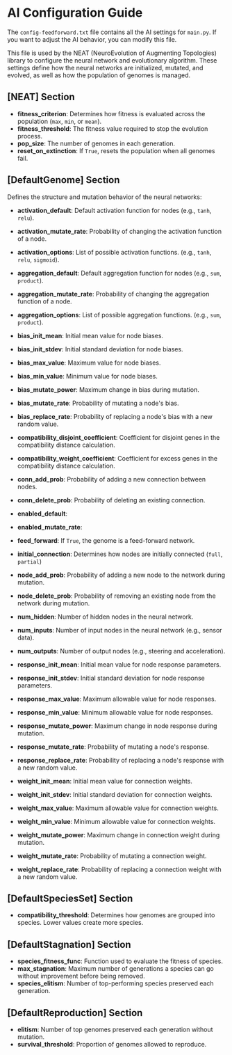 # AI Configuration Guide

The `config-feedforward.txt` file contains all the AI settings for `main.py`. If you want to adjust the AI behavior, you can modify this file.

This file is used by the NEAT (NeuroEvolution of Augmenting Topologies) library to configure the neural network and evolutionary algorithm. These settings define how the neural networks are initialized, mutated, and evolved, as well as how the population of genomes is managed.

## [NEAT] Section
- **fitness_criterion**: Determines how fitness is evaluated across the population (`max`, `min`, or `mean`).
- **fitness_threshold**: The fitness value required to stop the evolution process.
- **pop_size**: The number of genomes in each generation.
- **reset_on_extinction**: If `True`, resets the population when all genomes fail.

## [DefaultGenome] Section
Defines the structure and mutation behavior of the neural networks:
- **activation_default**: Default activation function for nodes (e.g., `tanh`, `relu`).
- **activation_mutate_rate**: Probability of changing the activation function of a node.
- **activation_options**: List of possible activation functions. (e.g., `tanh`, `relu`, `sigmoid`).

- **aggregation_default**: Default aggregation function for nodes (e.g., `sum`, `product`).
- **aggregation_mutate_rate**: Probability of changing the aggregation function of a node.
- **aggregation_options**: List of possible aggregation functions. (e.g., `sum`, `product`).

- **bias_init_mean**: Initial mean value for node biases.
- **bias_init_stdev**: Initial standard deviation for node biases.
- **bias_max_value**: Maximum value for node biases.
- **bias_min_value**: Minimum value for node biases.
- **bias_mutate_power**: Maximum change in bias during mutation.
- **bias_mutate_rate**: Probability of mutating a node's bias.
- **bias_replace_rate**: Probability of replacing a node's bias with a new random value.

- **compatibility_disjoint_coefficient**: Coefficient for disjoint genes in the compatibility distance calculation.
- **compatibility_weight_coefficient**: Coefficient for excess genes in the compatibility distance calculation.

- **conn_add_prob**: Probability of adding a new connection between nodes.
- **conn_delete_prob**: Probability of deleting an existing connection.

- **enabled_default**: 
- **enabled_mutate_rate**:

- **feed_forward**: If `True`, the genome is a feed-forward network.
- **initial_connection**: Determines how nodes are initially connected (`full`, `partial`)

- **node_add_prob**: Probability of adding a new node to the network during mutation.
- **node_delete_prob**: Probability of removing an existing node from the network during mutation.

- **num_hidden**: Number of hidden nodes in the neural network.
- **num_inputs**: Number of input nodes in the neural network (e.g., sensor data).
- **num_outputs**: Number of output nodes (e.g., steering and acceleration).

- **response_init_mean**: Initial mean value for node response parameters.
- **response_init_stdev**: Initial standard deviation for node response parameters.
- **response_max_value**: Maximum allowable value for node responses.
- **response_min_value**: Minimum allowable value for node responses.
- **response_mutate_power**: Maximum change in node response during mutation.
- **response_mutate_rate**: Probability of mutating a node's response.
- **response_replace_rate**: Probability of replacing a node's response with a new random value.

- **weight_init_mean**: Initial mean value for connection weights.
- **weight_init_stdev**: Initial standard deviation for connection weights.
- **weight_max_value**: Maximum allowable value for connection weights.
- **weight_min_value**: Minimum allowable value for connection weights.
- **weight_mutate_power**: Maximum change in connection weight during mutation.
- **weight_mutate_rate**: Probability of mutating a connection weight.
- **weight_replace_rate**: Probability of replacing a connection weight with a new random value.

## [DefaultSpeciesSet] Section
- **compatibility_threshold**: Determines how genomes are grouped into species. Lower values create more species.

## [DefaultStagnation] Section
- **species_fitness_func**: Function used to evaluate the fitness of species.
- **max_stagnation**: Maximum number of generations a species can go without improvement before being removed.
- **species_elitism**: Number of top-performing species preserved each generation.

## [DefaultReproduction] Section
- **elitism**: Number of top genomes preserved each generation without mutation.
- **survival_threshold**: Proportion of genomes allowed to reproduce.